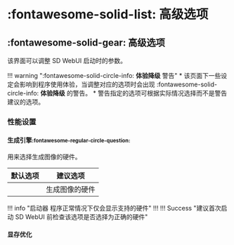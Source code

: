 # :fontawesome-solid-list: 高级选项

## :fontawesome-solid-gear: 高级选项
该界面可以调整 SD WebUI 启动时的参数。

!!! warning ":fontawesome-solid-circle-info: __体验降级__ 警告"
    * 该页面下一些设定会影响到程序使用体验，当调整对应的选项时会出现 :fontawesome-solid-circle-info: __体验降级__ 的警告。
    * 警告指定的选项可根据实际情况选择而不是警告建议的选项。

### 性能设置

#### 生成引擎<small>:fontawesome-regular-circle-question:</small>
用来选择生成图像的硬件。

| 默认选项 | 建议选项 |
| :-: | :-: |
| | 生成图像的硬件 |

!!! info "启动器 程序正常情况下仅会显示支持的硬件"
!!! 
!!! Success "建议首次启动 SD WebUI 前检查该选项是否选择为正确的硬件"

#### 显存优化
